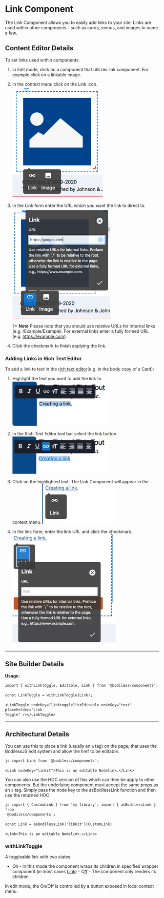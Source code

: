 # Link Component

The Link Component allows you to easily add links to your site. Links are
used within other components - such as cards, menus, and images to name a few.

## Content Editor Details

To set links used within components:

1. In Edit mode, click on a component that utilizes link component. For example click on a linkable image.
 
2. In the context menu click on the Link icon.
![](./assets/LinkIcon.jpg)

3. In the Link form enter the URL which you want the link to direct to.
![](./assets/LinkForm.jpg)

    ?> **Note**  Please note that you should use relative URLs for internal links (e.g.
    /Example/Example). For external links enter a fully formed URL (e.g.
    https://example.com).

4. Click the checkmark to finish applying the link. 

### Adding Links in Rich Text Editor

To add a link to text in the [rich text editor](../../../Components/RichText)(e.g. in the body copy of a Card):

1. Highlight the text you want to add the link to.
![](./assets/HighlightLinkText.jpg)

2. In the Rich Text Editor tool bar select the link button.
![](./assets/ClickLinkButton.jpg)

3. Click on the highlighted text. The Link Component will appear in the context
menu.
![](./assets/LinkButtonBefore.jpg)

4. In the link form, enter the link URL and click the checkmark.
![](./assets/LinkButtonAfter.jpg)

---

## Site Builder Details

**Usage:**

```
import { withLinkToggle, Editable, Link } from '@bodiless/components';

const LinkToggle = withLinkToggle(Link);

<LinkToggle nodeKey="linktoggle1"><Editable nodeKey="text" placeholder="Link
Toggle" /></LinkToggle>
```

---

## Architectural Details

You can use this to place a link (usually an `a` tag) on the page, that uses the
BodilessJS edit system and allow the href to be editable.

  ``` 
  js import Link from '@bodiless/components';

  <Link nodeKey="linkit">This is an editable Nodelink.</Link> 
  ```

You can also use the HOC version of this which can then be apply to other
components. But the underlying component must accept the same props as an `a`
tag. Simply pass the node key to the asBodilessLink function and then use the
returned HOC

  ```
  js import { CustomLink } from 'my-library'; import { asBodilessLink } from
  '@bodiless/components';

  const Link = asBodilessLink('linkit')(CustomLink)

  <Link>This is an editable Nodelink.</Link>
  ```

### withLinkToggle

A toggleable link with two states: 

- *On* - In this mode the component wraps its children in specified wrapper
component (in most cases [Link](#Link)) - *Off* - The component only renders its
children

In edit mode, the On/Off is controlled by a button exposed in local context
menu. 
